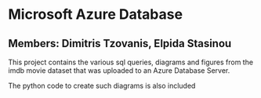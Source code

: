 # Microsoft Azure Database

## Members: Dimitris Tzovanis, Elpida Stasinou

This project contains the various sql queries, diagrams and figures from the imdb movie dataset that was uploaded to an Azure Database Server.

The python code to create such diagrams is also included
